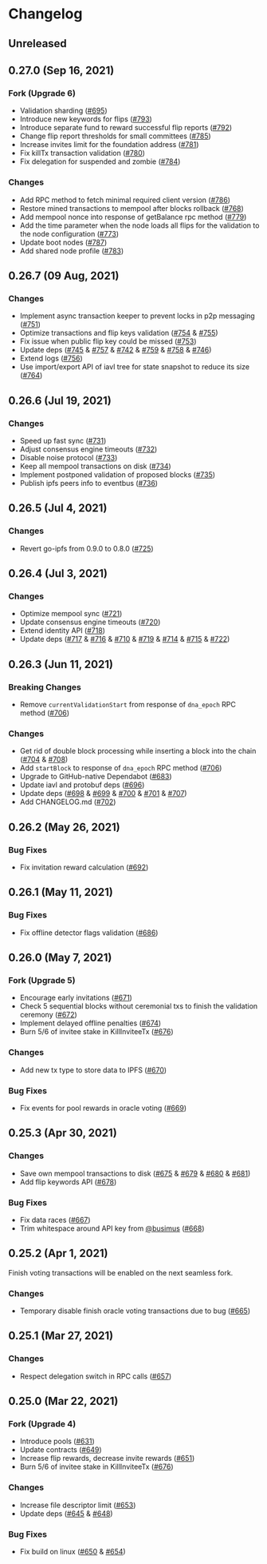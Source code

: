 # Changelog

## Unreleased

## 0.27.0 (Sep 16, 2021)

### Fork (Upgrade 6)

- Validation sharding ([#695](https://github.com/idena-network/idena-go/pull/695))
- Introduce new keywords for flips ([#793](https://github.com/idena-network/idena-go/pull/793))
- Introduce separate fund to reward successful flip reports ([#792](https://github.com/idena-network/idena-go/pull/792))
- Change flip report thresholds for small committees ([#785](https://github.com/idena-network/idena-go/pull/785))
- Increase invites limit for the foundation address ([#781](https://github.com/idena-network/idena-go/pull/781))
- Fix killTx transaction validation ([#780](https://github.com/idena-network/idena-go/pull/780))
- Fix delegation for suspended and zombie ([#784](https://github.com/idena-network/idena-go/pull/784))

### Changes

- Add RPC method to fetch minimal required client version ([#786](https://github.com/idena-network/idena-go/pull/786))
- Restore mined transactions to mempool after blocks rollback ([#768](https://github.com/idena-network/idena-go/pull/768))
- Add mempool nonce into response of getBalance rpc method ([#779](https://github.com/idena-network/idena-go/pull/779))
- Add the time parameter when the node loads all flips for the validation to the node configuration ([#773](https://github.com/idena-network/idena-go/pull/773))
- Update boot nodes ([#787](https://github.com/idena-network/idena-go/pull/787))
- Add shared node profile ([#783](https://github.com/idena-network/idena-go/pull/783))

## 0.26.7 (09 Aug, 2021)

### Changes

- Implement async transaction keeper to prevent locks in p2p
  messaging ([#751](https://github.com/idena-network/idena-go/pull/751))
- Optimize transactions and flip keys validation ([#754](https://github.com/idena-network/idena-go/pull/754)
  & [#755](https://github.com/idena-network/idena-go/pull/755))
- Fix issue when public flip key could be missed ([#753](https://github.com/idena-network/idena-go/pull/753))
- Update deps ([#745](https://github.com/idena-network/idena-go/pull/745)
  & [#757](https://github.com/idena-network/idena-go/pull/757)
  & [#742](https://github.com/idena-network/idena-go/pull/742)
  & [#759](https://github.com/idena-network/idena-go/pull/759)
  & [#758](https://github.com/idena-network/idena-go/pull/758)
  & [#746](https://github.com/idena-network/idena-go/pull/746))
- Extend logs ([#756](https://github.com/idena-network/idena-go/pull/756))
- Use import/export API of iavl tree for state snapshot to reduce its
  size ([#764](https://github.com/idena-network/idena-go/pull/764))

## 0.26.6 (Jul 19, 2021)

### Changes

- Speed up fast sync ([#731](https://github.com/idena-network/idena-go/pull/731))
- Adjust consensus engine timeouts ([#732](https://github.com/idena-network/idena-go/pull/732))
- Disable noise protocol ([#733](https://github.com/idena-network/idena-go/pull/733))
- Keep all mempool transactions on disk ([#734](https://github.com/idena-network/idena-go/pull/734))
- Implement postponed validation of proposed blocks ([#735](https://github.com/idena-network/idena-go/pull/735))
- Publish ipfs peers info to eventbus ([#736](https://github.com/idena-network/idena-go/pull/736))

## 0.26.5 (Jul 4, 2021)

### Changes

- Revert go-ipfs from 0.9.0 to 0.8.0 ([#725](https://github.com/idena-network/idena-go/pull/725))

## 0.26.4 (Jul 3, 2021)

### Changes

- Optimize mempool sync ([#721](https://github.com/idena-network/idena-go/pull/721))
- Update consensus engine timeouts ([#720](https://github.com/idena-network/idena-go/pull/720))
- Extend identity API ([#718](https://github.com/idena-network/idena-go/pull/718))
- Update deps ([#717](https://github.com/idena-network/idena-go/pull/717)
  & [#716](https://github.com/idena-network/idena-go/pull/716)
  & [#710](https://github.com/idena-network/idena-go/pull/710)
  & [#719](https://github.com/idena-network/idena-go/pull/719)
  & [#714](https://github.com/idena-network/idena-go/pull/714)
  & [#715](https://github.com/idena-network/idena-go/pull/715)
  & [#722](https://github.com/idena-network/idena-go/pull/722))

## 0.26.3 (Jun 11, 2021)

### Breaking Changes

- Remove `currentValidationStart` from response of `dna_epoch` RPC
  method ([#706](https://github.com/idena-network/idena-go/pull/706))

### Changes

- Get rid of double block processing while inserting a block into the
  chain ([#704](https://github.com/idena-network/idena-go/pull/704)
  & [#708](https://github.com/idena-network/idena-go/pull/708))
- Add `startBlock` to response of `dna_epoch` RPC method ([#706](https://github.com/idena-network/idena-go/pull/706))
- Upgrade to GitHub-native Dependabot ([#683](https://github.com/idena-network/idena-go/pull/683))
- Update iavl and protobuf deps ([#696](https://github.com/idena-network/idena-go/pull/696))
- Update deps ([#698](https://github.com/idena-network/idena-go/pull/698)
  & [#699](https://github.com/idena-network/idena-go/pull/699)
  & [#700](https://github.com/idena-network/idena-go/pull/700)
  & [#701](https://github.com/idena-network/idena-go/pull/701)
  & [#707](https://github.com/idena-network/idena-go/pull/707))
- Add CHANGELOG.md ([#702](https://github.com/idena-network/idena-go/pull/702))

## 0.26.2 (May 26, 2021)

### Bug Fixes

- Fix invitation reward calculation ([#692](https://github.com/idena-network/idena-go/pull/692))

## 0.26.1 (May 11, 2021)

### Bug Fixes

- Fix offline detector flags validation ([#686](https://github.com/idena-network/idena-go/pull/686))

## 0.26.0 (May 7, 2021)

### Fork (Upgrade 5)

- Encourage early invitations ([#671](https://github.com/idena-network/idena-go/pull/671))
- Check 5 sequential blocks without ceremonial txs to finish the validation
  ceremony ([#672](https://github.com/idena-network/idena-go/pull/672))
- Implement delayed offline penalties ([#674](https://github.com/idena-network/idena-go/pull/674))
- Burn 5/6 of invitee stake in KillInviteeTx ([#676](https://github.com/idena-network/idena-go/pull/676))

### Changes

- Add new tx type to store data to IPFS ([#670](https://github.com/idena-network/idena-go/pull/670))

### Bug Fixes

- Fix events for pool rewards in oracle voting ([#669](https://github.com/idena-network/idena-go/pull/669))

## 0.25.3 (Apr 30, 2021)

### Changes

- Save own mempool transactions to disk ([#675](https://github.com/idena-network/idena-go/pull/675)
  & [#679](https://github.com/idena-network/idena-go/pull/679)
  & [#680](https://github.com/idena-network/idena-go/pull/680)
  & [#681](https://github.com/idena-network/idena-go/pull/681))
- Add flip keywords API ([#678](https://github.com/idena-network/idena-go/pull/678))

### Bug Fixes

- Fix data races ([#667](https://github.com/idena-network/idena-go/pull/667))
- Trim whitespace around API key
  from [@busimus](https://github.com/busimus) ([#668](https://github.com/idena-network/idena-go/pull/668))

## 0.25.2 (Apr 1, 2021)

Finish voting transactions will be enabled on the next seamless fork.

### Changes

- Temporary disable finish oracle voting transactions due to
  bug ([#665](https://github.com/idena-network/idena-go/pull/665))

## 0.25.1 (Mar 27, 2021)

### Changes

- Respect delegation switch in RPC calls ([#657](https://github.com/idena-network/idena-go/pull/657))

## 0.25.0 (Mar 22, 2021)

### Fork (Upgrade 4)

- Introduce pools ([#631](https://github.com/idena-network/idena-go/pull/631))
- Update contracts ([#649](https://github.com/idena-network/idena-go/pull/649))
- Increase flip rewards, decrease invite rewards ([#651](https://github.com/idena-network/idena-go/pull/651))
- Burn 5/6 of invitee stake in KillInviteeTx ([#676](https://github.com/idena-network/idena-go/pull/676))

### Changes

- Increase file descriptor limit ([#653](https://github.com/idena-network/idena-go/pull/653))
- Update deps ([#645](https://github.com/idena-network/idena-go/pull/645)
  & [#648](https://github.com/idena-network/idena-go/pull/648))

### Bug Fixes

- Fix build on linux ([#650](https://github.com/idena-network/idena-go/pull/650)
  & [#654](https://github.com/idena-network/idena-go/pull/654))